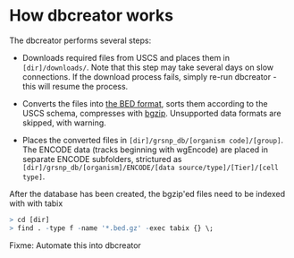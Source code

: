 


How dbcreator works
========================================================

The dbcreator performs several steps:

* Downloads required files from USCS and places them in `[dir]/downloads/`. Note that this step may take several days on slow connections. If the download process fails, simply re-run dbcreator - this will resume the process.

* Converts the files into [the BED format](http://genome.ucsc.edu/FAQ/FAQformat.html#format1), sorts them according to the USCS schema, compresses with [bgzip](http://samtools.sourceforge.net/tabix.shtml). Unsupported data formats are skipped, with warning.

* Places the converted files in `[dir]/grsnp_db/[organism code]/[group]`. The ENCODE data (tracks beginning with wgEncode) are placed in separate ENCODE subfolders, strictured as `[dir]/grsnp_db/[organism]/ENCODE/[data source/type]/[Tier]/[cell type]`.

After the database has been created, the bgzip'ed files need to be indexed with with tabix


```r
> cd [dir]
> find . -type f -name '*.bed.gz' -exec tabix {} \;
```


Fixme: Automate this into dbcreator
